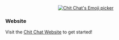 <div align="center">
  <a href="https://ngx-chitchat.netlify.app">
    <img src="https://ngx-chitchat.netlify.app/img/library-preview.png" alt="Chit Chat's Emoji picker">
  </a>
</div>

### Website

Visit the [Chit Chat Website](https://ngx-chitchat.netlify.app) to get started!
